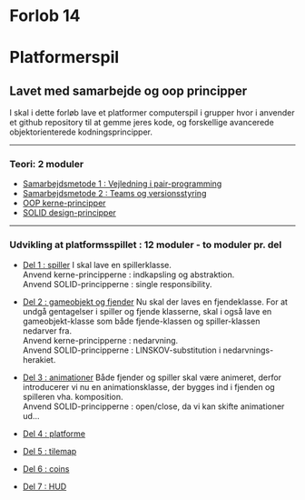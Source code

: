 # Forlob 14
# Platformerspil 
## Lavet med samarbejde og oop principper



I skal i dette forløb lave et platformer computerspil i grupper hvor i anvender et github repository til at gemme jeres kode, og forskellige avancerede objektorienterede kodningsprincipper.

--------------------------------------------------------------------------------

### Teori: 2 moduler

- [Samarbejdsmetode 1 : Vejledning i pair-programming](teori/pair_programming.md)
- [Samarbejdsmetode 2 : Teams og versionsstyring]()
- [OOP kerne-principper](teori/oop_kerne_principper.md)
- [SOLID design-principper](teori/solid_principper.md)

---------------------------------------------------------------------------------

### Udvikling at platformsspillet : 12 moduler - to moduler pr. del

- [Del 1 : spiller](udvikling/del1_spilleren/del1_spilleren.md)
I skal lave en spillerklasse.     
Anvend kerne-principperne : indkapsling og abstraktion.   
Anvend SOLID-principperne : single responsibility.

- [Del 2 : gameobjekt og fjender]()
Nu skal der laves en fjendeklasse. For at undgå gentagelser i spiller og fjende klasserne, skal i også lave en gameobjekt-klasse som både fjende-klassen og spiller-klassen nedarver fra.    
Anvend kerne-principperne : nedarvning.     
Anvend SOLID-principperne : LINSKOV-substitution i nedarvnings-herakiet.   

- [Del 3 : animationer]()
Både fjender og spiller skal være animeret, derfor introducerer vi nu en animationsklasse, der bygges ind i fjenden og spilleren vha. komposition.   
Anvend SOLID-principperne : open/close, da vi kan skifte animationer ud... 

- [Del 4 : platforme]()


- [Del 5 : tilemap]()


- [Del 6 : coins]()


- [Del 7 : HUD]()

